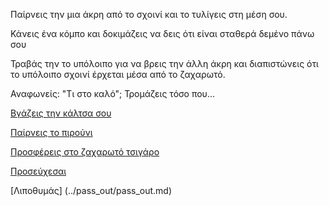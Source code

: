 Παίρνεις την μια άκρη από το σχοινί και το τυλίγεις στη μέση σου. 

Κάνεις ένα κόμπο και δοκιμάζεις να δεις ότι είναι σταθερά δεμένο πάνω  σου

Τραβάς την το υπόλοιπο για να βρεις την άλλη άκρη και διαπιστώνεις ότι το υπόλοιπο σχοινί έρχεται μέσα από το ζαχαρωτό.

Αναφωνείς: "Τι στο καλό"; Τρομάζεις τόσο που...

[Βγάζεις την κάλτσα σου](../put_socks_off/put-socks-off.md)

[Παίρνεις το πιρούνι](../take_the_fork/take-the-fork.md)

[Προσφέρεις στο ζαχαρωτό τσιγάρο](../offer_marshmallow_a_cigar/offer_marshmallow_a_cigar.md)

[Προσεύχεσαι](../pray/pray.md)

[Λιποθυμάς] (../pass_out/pass_out.md)